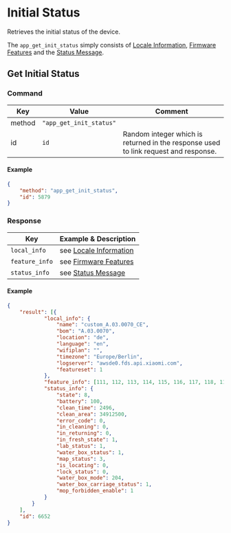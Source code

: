 # Initial Status

Retrieves the initial status of the device.

The `app_get_init_status` simply consists of [Locale Information](locale.md), [Firmware Features](fw_features.md) and the [Status Message](status.md).

## Get Initial Status

### Command

| Key    | Value                   | Comment                                                                             |
| ------ | ----------------------- | ----------------------------------------------------------------------------------- |
| method | `"app_get_init_status"` |                                                                                     |
| id     | `id`                    | Random integer which is returned in the response used to link request and response. |

#### Example

```json
{
    "method": "app_get_init_status",
    "id": 5879
}
```

### Response

| Key            | Example & Description                   |
| -------------- | --------------------------------------- |
| `local_info`   | see [Locale Information](locale.md)     |
| `feature_info` | see [Firmware Features](fw_features.md) |
| `status_info`  | see [Status Message](status.md)         |

#### Example

```json
{
    "result": [{
            "local_info": {
                "name": "custom_A.03.0070_CE",
                "bom": "A.03.0070",
                "location": "de",
                "language": "en",
                "wifiplan": "",
                "timezone": "Europe/Berlin",
                "logserver": "awsde0.fds.api.xiaomi.com",
                "featureset": 1
            },
            "feature_info": [111, 112, 113, 114, 115, 116, 117, 118, 119, 122, 125],
            "status_info": {
                "state": 8,
                "battery": 100,
                "clean_time": 2496,
                "clean_area": 34912500,
                "error_code": 0,
                "in_cleaning": 0,
                "in_returning": 0,
                "in_fresh_state": 1,
                "lab_status": 1,
                "water_box_status": 1,
                "map_status": 3,
                "is_locating": 0,
                "lock_status": 0,
                "water_box_mode": 204,
                "water_box_carriage_status": 1,
                "mop_forbidden_enable": 1
            }
        }
    ],
    "id": 6652
}
```
